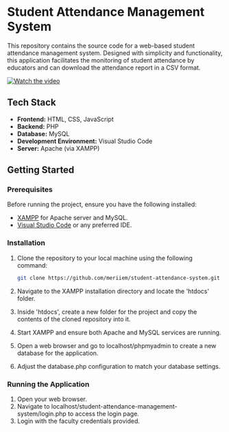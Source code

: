 # Student Attendance Management System

This repository contains the source code for a web-based student attendance management system. Designed with simplicity and functionality, this application facilitates the monitoring of student attendance by educators and can download the attendance report in a CSV format.

[![Watch the video](http://img.youtube.com/vi/sxtmWlmf_S4/0.jpg)](http://www.youtube.com/watch?v=sxtmWlmf_S4)

## Tech Stack

- **Frontend:** HTML, CSS, JavaScript
- **Backend:** PHP
- **Database:** MySQL
- **Development Environment:** Visual Studio Code
- **Server:** Apache (via XAMPP)

## Getting Started

### Prerequisites

Before running the project, ensure you have the following installed:

- [XAMPP](https://www.apachefriends.org/download.html) for Apache server and MySQL.
- [Visual Studio Code](https://code.visualstudio.com/) or any preferred IDE.

### Installation

1. Clone the repository to your local machine using the following command:

   ```bash
   git clone https://github.com/meriiem/student-attendance-system.git

2. Navigate to the XAMPP installation directory and locate the 'htdocs' folder.
3. Inside 'htdocs', create a new folder for the project and copy the contents of the cloned repository into it.
4. Start XAMPP and ensure both Apache and MySQL services are running.
5. Open a web browser and go to localhost/phpmyadmin to create a new database for the application.
6. Adjust the database.php configuration to match your database settings.

### Running the Application

1. Open your web browser.
2. Navigate to localhost/student-attendance-management-system/login.php to access the login page.
3. Login with the faculty credentials provided.
